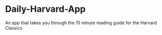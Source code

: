 # Daily-Harvard-App
An app that takes you through the 15 minute reading guide for the Harvard Classics
